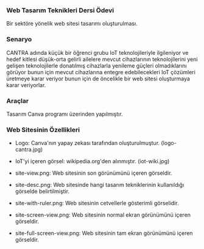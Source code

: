 ### Web Tasarım Teknikleri Dersi Ödevi

Bir sektöre yönelik web sitesi tasarımı oluşturulması.

### Senaryo

CANTRA adında küçük bir öğrenci grubu IoT teknolojileriyle ilgileniyor ve hedef kitlesi düşük-orta gelirli ailelere mevcut cihazlarının teknolojilerini yeni gelişen teknolojilerle donatılmış cihazlarla yenileme güçleri olmadıklarını görüyor bunun için mevcut cihazlarına entegre edebilecekleri IoT çözümleri üretmeye karar veriyor bunun için de öncelikle bir web sitesi oluşturmaya karar veriyorlar.

### Araçlar

Tasarım Canva programı üzerinden yapılmıştır.

### Web Sitesinin Özellikleri

- Logo:
    Canva'nın yapay zekası tarafından oluşturulmuştur. (logo-cantra.jpg)
- IoT'yi içeren görsel:
    wikipedia.org'den alınmıştır. (iot-wiki.jpg)

- site-view.png:
    Web sitesinin son görünümünü içeren görseldir.

- site-desc.png:
    Web sitesinde hangi tasarım tekniklerinin kullanıldığı görselde belirtilmiştir.

- site-with-ruler.png:
    Web sitesinin cetvellerle gösterimli görselidir.

- site-screen-view.png:
    Web sitesinin normal ekran görünümünü içeren görseldir.

- site-full-screen-view.png:
    Web sitesinin tam ekran görünümünü içeren görseldir.
